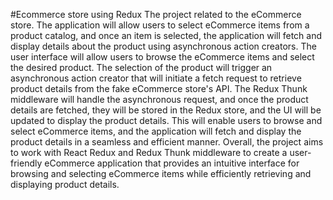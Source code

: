 #Ecommerce store using Redux
The project related to the eCommerce store. The application will allow users to select eCommerce items from a product catalog, and once an item is selected, the application will fetch and display details about the product using asynchronous action creators.
The user interface will allow users to browse the eCommerce items and select the desired product. The selection of the product will trigger an asynchronous action creator that will initiate a fetch request to retrieve product details from the fake eCommerce store's API.
The Redux Thunk middleware will handle the asynchronous request, and once the product details are fetched, they will be stored in the Redux store, and the UI will be updated to display the product details. This will enable users to browse and select eCommerce items, and the application will fetch and display the product details in a seamless and efficient manner.
Overall, the project aims  to work with React Redux and Redux Thunk middleware to create a user-friendly eCommerce application that provides an intuitive interface for browsing and selecting eCommerce items while efficiently retrieving and displaying product details.
